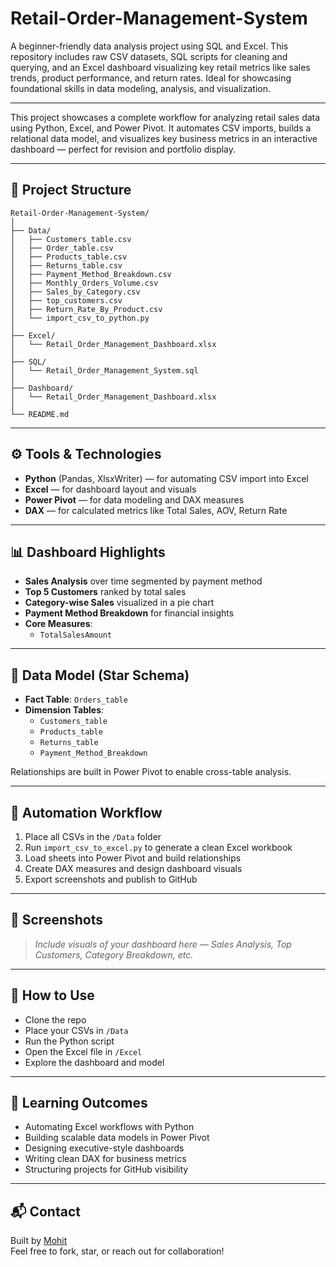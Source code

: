 # Retail-Order-Management-System
A beginner-friendly data analysis project using SQL and Excel. This repository includes raw CSV datasets, SQL scripts for cleaning and querying, and an Excel dashboard visualizing key retail metrics like sales trends, product performance, and return rates. Ideal for showcasing foundational skills in data modeling, analysis, and visualization.

---

This project showcases a complete workflow for analyzing retail sales data using Python, Excel, and Power Pivot. It automates CSV imports, builds a relational data model, and visualizes key business metrics in an interactive dashboard — perfect for revision and portfolio display.

---

## 📁 Project Structure

```
Retail-Order-Management-System/
│
├── Data/
│   ├── Customers_table.csv
│   ├── Order_table.csv
│   ├── Products_table.csv
│   ├── Returns_table.csv
│   ├── Payment_Method_Breakdown.csv
│   ├── Monthly_Orders_Volume.csv
│   ├── Sales_by_Category.csv
│   ├── top_customers.csv
│   ├── Return_Rate_By_Product.csv
│   └── import_csv_to_python.py
│
├── Excel/
│   └── Retail_Order_Management_Dashboard.xlsx
│
├── SQL/
│   └── Retail_Order_Management_System.sql
│
├── Dashboard/
│   └── Retail_Order_Management_Dashboard.xlsx
│
└── README.md
```

---

## ⚙️ Tools & Technologies

- **Python** (Pandas, XlsxWriter) — for automating CSV import into Excel
- **Excel** — for dashboard layout and visuals
- **Power Pivot** — for data modeling and DAX measures
- **DAX** — for calculated metrics like Total Sales, AOV, Return Rate

---

## 📊 Dashboard Highlights

- **Sales Analysis** over time segmented by payment method  
- **Top 5 Customers** ranked by total sales  
- **Category-wise Sales** visualized in a pie chart  
- **Payment Method Breakdown** for financial insights  
- **Core Measures**:
  - `TotalSalesAmount`

---

## 🧮 Data Model (Star Schema)

- **Fact Table**: `Orders_table`
- **Dimension Tables**:
  - `Customers_table`
  - `Products_table`
  - `Returns_table`
  - `Payment_Method_Breakdown`

Relationships are built in Power Pivot to enable cross-table analysis.

---

## 🚀 Automation Workflow

1. Place all CSVs in the `/Data` folder  
2. Run `import_csv_to_excel.py` to generate a clean Excel workbook  
3. Load sheets into Power Pivot and build relationships  
4. Create DAX measures and design dashboard visuals  
5. Export screenshots and publish to GitHub

---

## 📸 Screenshots

> _Include visuals of your dashboard here — Sales Analysis, Top Customers, Category Breakdown, etc._

---

## 📌 How to Use

- Clone the repo  
- Place your CSVs in `/Data`  
- Run the Python script  
- Open the Excel file in `/Excel`  
- Explore the dashboard and model

---

## 🧠 Learning Outcomes

- Automating Excel workflows with Python  
- Building scalable data models in Power Pivot  
- Designing executive-style dashboards  
- Writing clean DAX for business metrics  
- Structuring projects for GitHub visibility

---

## 📬 Contact

Built by [Mohit](https://github.com/mohitkaushik-21)  
Feel free to fork, star, or reach out for collaboration!
